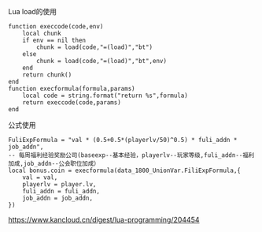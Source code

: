 Lua load的使用
 
	function execcode(code,env)
		local chunk
		if env == nil then
			chunk = load(code,"=(load)","bt")
		else
			chunk = load(code,"=(load)","bt",env)
		end
		return chunk()
	end
	function execformula(formula,params)
		local code = string.format("return %s",formula)
		return execcode(code,params)
	end

公式使用

	FuliExpFormula = "val * (0.5+0.5*(playerlv/50)^0.5) * fuli_addn * job_addn", 		
    -- 每周福利经验奖励公司(baseexp--基本经验，playerlv--玩家等级,fuli_addn--福利加成,job_addn--公会职位加成）
	local bonus.coin = execformula(data_1800_UnionVar.FiliExpFormula,{
		val = val,
		playerlv = player.lv,
		fuli_addn = fuli_addn,
		job_addn = job_addn,
	})
	




https://www.kancloud.cn/digest/lua-programming/204454